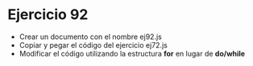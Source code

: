 # Ejercicio 92

* Crear un documento con el nombre ej92.js
* Copiar y pegar el código del ejercicio ej72.js
* Modificar el código utilizando la estructura **for** en lugar de **do/while**